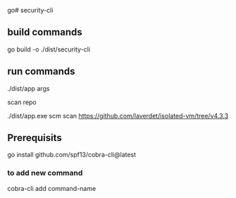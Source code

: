 go# security-cli

## build commands

go build -o ./dist/security-cli

## run commands

./dist/app args

scan repo

./dist/app.exe scm scan https://github.com/laverdet/isolated-vm/tree/v4.3.3


## Prerequisits
go install github.com/spf13/cobra-cli@latest


### to add new command

cobra-cli add command-name


